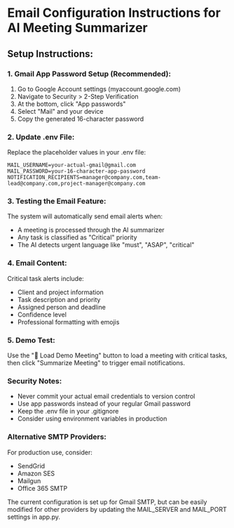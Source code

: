 # Email Configuration Instructions for AI Meeting Summarizer

## Setup Instructions:

### 1. Gmail App Password Setup (Recommended):
1. Go to Google Account settings (myaccount.google.com)
2. Navigate to Security > 2-Step Verification
3. At the bottom, click "App passwords"
4. Select "Mail" and your device
5. Copy the generated 16-character password

### 2. Update .env File:
Replace the placeholder values in your .env file:

```
MAIL_USERNAME=your-actual-gmail@gmail.com
MAIL_PASSWORD=your-16-character-app-password
NOTIFICATION_RECIPIENTS=manager@company.com,team-lead@company.com,project-manager@company.com
```

### 3. Testing the Email Feature:

The system will automatically send email alerts when:
- A meeting is processed through the AI summarizer
- Any task is classified as "Critical" priority
- The AI detects urgent language like "must", "ASAP", "critical"

### 4. Email Content:
Critical task alerts include:
- Client and project information
- Task description and priority
- Assigned person and deadline
- Confidence level
- Professional formatting with emojis

### 5. Demo Test:
Use the "🚀 Load Demo Meeting" button to load a meeting with critical tasks,
then click "Summarize Meeting" to trigger email notifications.

### Security Notes:
- Never commit your actual email credentials to version control
- Use app passwords instead of your regular Gmail password
- Keep the .env file in your .gitignore
- Consider using environment variables in production

### Alternative SMTP Providers:
For production use, consider:
- SendGrid
- Amazon SES
- Mailgun
- Office 365 SMTP

The current configuration is set up for Gmail SMTP, but can be easily
modified for other providers by updating the MAIL_SERVER and MAIL_PORT
settings in app.py.